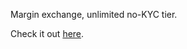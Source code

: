 Margin exchange, unlimited no-KYC tier.

Check it out [here](https://www.bybit.com/en-US?affiliate_id=19598&group_id=0&group_type=1).